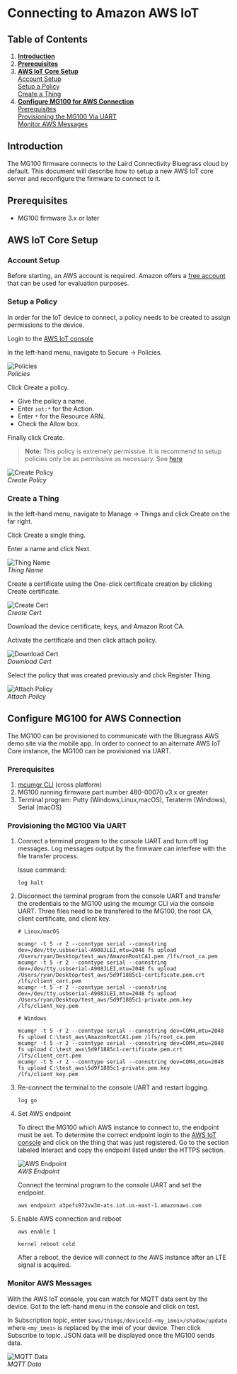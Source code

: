 # Connecting to Amazon AWS IoT

## Table of Contents

1. **[Introduction](#introduction)**
2. **[Prerequisites](#prerequisites)**
3. **[AWS IoT Core Setup](#aws-iot-core-setup)**  
   [Account Setup](#account-setup)  
   [Setup a Policy](#setup-a-policy)  
   [Create a Thing](#create-a-thing)  
4. **[Configure MG100 for AWS Connection](#configure-mg100-for-aws-connection)**  
   [Prerequisites](#prerequisites)  
   [Provisioning the MG100 Via UART](#provisioning-the-mg100-via-uart)  
   [Monitor AWS Messages](#monitor-aws-messages)  

## Introduction

The MG100 firmware connects to the Laird Connectivity Bluegrass cloud by default. This document will describe how to setup a new AWS IoT core server and reconfigure the firmware to connect to it.

## Prerequisites

* MG100 firmware 3.x or later

## AWS IoT Core Setup

### Account Setup

Before starting, an AWS account is required. Amazon offers a [free account](https://aws.amazon.com/free) that can be used for evaluation purposes.

### Setup a Policy

In order for the IoT device to connect, a policy needs to be created to assign permissions to the device.

Login to the [AWS IoT console](https://console.aws.amazon.com/iot/)

In the left-hand menu, navigate to Secure -> Policies.

![Policies](images/aws/policies.png)  
*Policies*

Click Create a policy.

* Give the policy a name.
* Enter `iot:*` for the Action.
* Enter `*` for the Resource ARN.
* Check the Allow box.

Finally click Create.

> **Note:** This policy is extremely permissive. It is recommend to setup policies only be as permissive as necessary. See [here](https://docs.aws.amazon.com/iot/latest/developerguide/device-shadow-mqtt.html?icmpid=docs_iot_console)

![Create Policy](images/aws/create_policy.png)  
*Create Policy*

### Create a Thing

In the left-hand menu, navigate to Manage -> Things and click Create on the far right.

Click Create a single thing.

Enter a name and click Next.

![Thing Name](images/aws/thing_name.png)  
*Thing Name*

Create a certificate using the One-click certificate creation by clicking Create certificate.

![Create Cert](images/aws/create_cert.png)  
*Create Cert*

Download the device certificate, keys, and Amazon Root CA.

Activate the certificate and then click attach policy.

![Download Cert](images/aws/download_cert.png)  
*Download Cert*

Select the policy that was created previously and click Register Thing.

![Attach Policy](images/aws/attach_policy.png)  
*Attach Policy*

## Configure MG100 for AWS Connection

The MG100 can be provisioned to communicate with the Bluegrass AWS demo site via the mobile app. In order to connect to an alternate AWS IoT Core instance, the MG100 can be provisioned via UART.

### Prerequisites

1. [mcumgr CLI](https://github.com/apache/mynewt-mcumgr#command-line-tool) (cross platform)
2. MG100 running firmware part number 480-00070 v3.x or greater
3. Terminal program: Putty (Windows,Linux,macOS), Teraterm (Windows), Serial (macOS)

### Provisioning the MG100 Via UART
1. Connect a terminal program to the console UART and turn off log messages. Log messages output by the firmware can interfere with the file transfer process.

    Issue command:
    ```
    log halt
    ```

2. Disconnect the terminal program from the console UART and transfer the credentials to the MG100 using the mcumgr CLI via the console UART. Three files need to be transfered to the MG100, the root CA, client certificate, and client key.

    ```
    # Linux/macOS

    mcumgr -t 5 -r 2 --conntype serial --connstring dev=/dev/tty.usbserial-A908JLEI,mtu=2048 fs upload /Users/ryan/Desktop/test_aws/AmazonRootCA1.pem /lfs/root_ca.pem
    mcumgr -t 5 -r 2 --conntype serial --connstring dev=/dev/tty.usbserial-A908JLEI,mtu=2048 fs upload /Users/ryan/Desktop/test_aws/5d9f1885c1-certificate.pem.crt /lfs/client_cert.pem
    mcumgr -t 5 -r 2 --conntype serial --connstring dev=/dev/tty.usbserial-A908JLEI,mtu=2048 fs upload /Users/ryan/Desktop/test_aws/5d9f1885c1-private.pem.key /lfs/client_key.pem

    # Windows

    mcumgr -t 5 -r 2 --conntype serial --connstring dev=COM4,mtu=2048 fs upload C:\test_aws\AmazonRootCA1.pem /lfs/root_ca.pem
    mcumgr -t 5 -r 2 --conntype serial --connstring dev=COM4,mtu=2048 fs upload C:\test_aws\5d9f1885c1-certificate.pem.crt /lfs/client_cert.pem
    mcumgr -t 5 -r 2 --conntype serial --connstring dev=COM4,mtu=2048 fs upload C:\test_aws\5d9f1885c1-private.pem.key /lfs/client_key.pem

    ```

3. Re-connect the terminal to the console UART and restart logging.

    ```
    log go
    ```

4. Set AWS endpoint

    To direct the MG100 which AWS instance to connect to, the endpoint must be set. To determine the correct endpoint login to the [AWS IoT console](https://console.aws.amazon.com/iot/) and click on the thing that was just registered. Go to the section labeled Interact and copy the endpoint listed under the HTTPS section.

    ![AWS Endpoint](images/aws/endpoint.png)  
    *AWS Endpoint*

    Connect the terminal program to the console UART and set the endpoint.
    ```
    aws endpoint a3pefs972vw3m-ats.iot.us-east-1.amazonaws.com
    ```

5. Enable AWS connection and reboot

    ```
    aws enable 1

    kernel reboot cold
    ```

    After a reboot, the device will connect to the AWS instance after an LTE signal is acquired.

### Monitor AWS Messages

With the AWS IoT console, you can watch for MQTT data sent by the device. Got to the left-hand menu in the console and click on test.

In Subscription topic, enter `$aws/things/deviceId-<my_imei>/shadow/update` where `<my_imei>` is replaced by the imei of your device. Then click Subscribe to topic. JSON data will be displayed once the MG100 sends data.

![MQTT Data](images/aws/mqtt_data.png)  
*MQTT Data*
